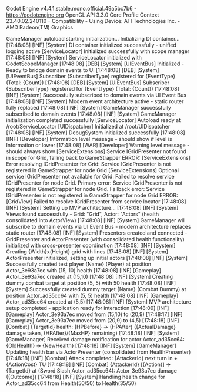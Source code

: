 Godot Engine v4.4.1.stable.mono.official.49a5bc7b6 - https://godotengine.org
OpenGL API 3.3.0 Core Profile Context 23.40.02.240110 - Compatibility - Using Device: ATI Technologies Inc. - AMD Radeon(TM) Graphics

GameManager autoload starting initialization...
Initializing DI container...
[17:48:08] [INF] [System] DI container initialized successfully - unified logging active
[ServiceLocator] Initialized successfully with scope manager
[17:48:08] [INF] [System] ServiceLocator initialized with GodotScopeManager
[17:48:08] [DEB] [System] [UIEventBus] Initialized - Ready to bridge domain events to UI
[17:48:08] [DEB] [System] [UIEventBus] Subscriber {SubscriberType} registered for {EventType} (Total: {Count})
[17:48:08] [DEB] [System] [UIEventBus] Subscriber {SubscriberType} registered for {EventType} (Total: {Count})
[17:48:08] [INF] [System] Successfully subscribed to domain events via UI Event Bus
[17:48:08] [INF] [System] Modern event architecture active - static router fully replaced
[17:48:08] [INF] [System] GameManager successfully subscribed to domain events
[17:48:08] [INF] [System] GameManager initialization completed successfully
[ServiceLocator] Autoload ready at /root/ServiceLocator
[UIDispatcher] Initialized at /root/UIDispatcher
[17:48:08] [INF] [System] DebugSystem initialized successfully
[17:48:08] [INF] [Developer] Information level message - should show if level is Information or lower
[17:48:08] [WAR] [Developer] Warning level message - should always show
[ServiceExtensions] Service IGridPresenter not found in scope for Grid, falling back to GameStrapper
  ERROR: [ServiceExtensions] Error resolving IGridPresenter for Grid: Service IGridPresenter is not registered in GameStrapper for node Grid
[ServiceExtensions] Optional service IGridPresenter not available for Grid: Failed to resolve service IGridPresenter for node Grid. Primary error: Service IGridPresenter is not registered in GameStrapper for node Grid. Fallback error: Service IGridPresenter is not registered in GameStrapper for node Grid
  ERROR: [GridView] Failed to resolve IGridPresenter from service locator
[17:48:08] [INF] [System] Setting up MVP architecture...
[17:48:08] [INF] [System] Views found successfully - Grid: "Grid", Actor: "Actors" (health consolidated into ActorView)
[17:48:08] [INF] [System] GameManager will subscribe to domain events via UI Event Bus - modern architecture replaces static router
[17:48:08] [INF] [System] Presenters created and connected - GridPresenter and ActorPresenter (with consolidated health functionality) initialized with cross-presenter coordination
[17:48:08] [INF] [System] Creating {Width}x{Height} grid with lines
[17:48:08] [INF] [System] ActorPresenter initialized, setting up initial actors
[17:48:08] [INF] [System] Successfully created test player {Name} (Player) at position Actor_3e93a7ec with (15, 10) health
[17:48:08] [INF] [Gameplay] Actor_3e93a7ec created at (15,10)
[17:48:08] [INF] [System] Creating dummy combat target at position (5, 5) with 50 health
[17:48:08] [INF] [System] Successfully created dummy target {Name} (Combat Dummy) at position Actor_ad35cc64 with (5, 5) health
[17:48:08] [INF] [Gameplay] Actor_ad35cc64 created at (5,5)
[17:48:08] [INF] [System] MVP architecture setup completed - application ready for interaction
[17:48:09] [INF] [Gameplay] Actor_3e93a7ec moved from (15,10) to (20,9)
[17:48:17] [INF] [Gameplay] Actor_3e93a7ec moved from (20,9) to (4,5)
[17:48:18] [INF] [Combat] {TargetId} health: {HPBefore} → {HPAfter} ({ActualDamage} damage taken, {HPAfter}/{MaxHP} remaining)
[17:48:18] [INF] [System] [GameManager] Received damage notification for actor Actor_ad35cc64: {OldHealth} → {NewHealth}
[17:48:18] [INF] [System] [GameManager] Updating health bar via ActorPresenter (consolidated from HealthPresenter)
[17:48:18] [INF] [Combat] Attack completed: {AttackerId} next turn in +{ActionCost} TU
[17:48:18] [INF] [Combat] {AttackerId} [{Action}] → {TargetId} at (Sword Slash,Actor_ad35cc64): Actor_3e93a7ec damage ({Outcome})
[17:48:18] [INF] [System] Handling health change for Actor_ad35cc64 from Health(50/50) to Health(35/50)
